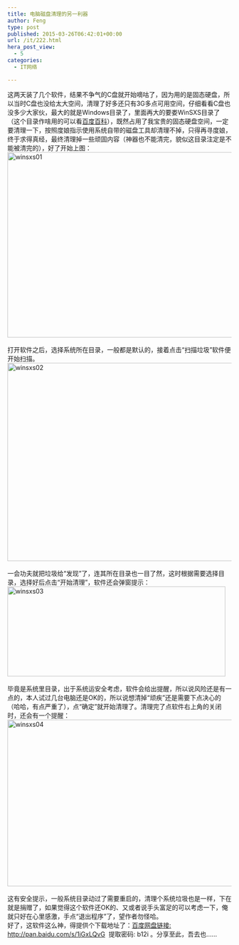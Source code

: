 ```yaml
---
title: 电脑磁盘清理的另一利器
author: Feng
type: post
published: 2015-03-26T06:42:01+00:00
url: /it/222.html
hera_post_view:
  - 5
categories:
  - IT网络

---
```

这两天装了几个软件，结果不争气的C盘就开始嘀咕了，因为用的是固态硬盘，所以当时C盘也没给太大空间，清理了好多还只有3G多点可用空间，仔细看看C盘也没多少大家伙，最大的就是Windows目录了，里面再大的要娄WinSXS目录了（这个目录作啥用的可以看<a href="http://baike.baidu.com/link?url=nSO_LyxGMjr5STbaOP1m3xU0NJuCYBjYNVTqsAGManeXKcQ_UWvHf54YiGaJDOfk3KjnMZ21F6iaY2kmmvilpq" target="_blank" rel="noopener">百度百科</a>），既然占用了我宝贵的固态硬盘空间，一定要清理一下，按照度娘指示使用系统自带的磁盘工具却清理不掉，只得再寻度娘，终于求得真经，最终清理掉一些顽固内容（神器也不能清完，貌似这目录注定是不能被清完的），好了开始上图：  
[<img loading="lazy" decoding="async" class="alignnone wp-image-1643 size-full" src="http://uu126.cn/wp-content/uploads/2015/03/winsxs01.jpg" alt="winsxs01" width="670" height="416" />][1]  
&nbsp;  
打开软件之后，选择系统所在目录，一般都是默认的，接着点击“扫描垃圾”软件便开始扫描。  
[<img loading="lazy" decoding="async" class="alignnone wp-image-1644 size-full" src="http://uu126.cn/wp-content/uploads/2015/03/winsxs02.jpg" alt="winsxs02" width="690" height="445" />][2]  
&nbsp;  
一会功夫就把垃圾给“发现”了，连其所在目录也一目了然，这时根据需要选择目录，选择好后点击“开始清理”，软件还会弹窗提示：  
[<img loading="lazy" decoding="async" class="alignnone wp-image-1645 size-full" src="http://uu126.cn/wp-content/uploads/2015/03/winsxs03.jpg" alt="winsxs03" width="490" height="202" />][3]  
&nbsp;  
毕竟是系统里目录，出于系统运安全考虑，软件会给出提醒，所以说风险还是有一点的，本人试过几台电脑还是OK的，所以说想清掉“顽疾”还是需要下点决心的（哈哈，有点严重了），点“确定”就开始清理了。清理完了点软件右上角的关闭时，还会有一个提醒：  
[<img loading="lazy" decoding="async" class="alignnone wp-image-1646 size-full" src="http://uu126.cn/wp-content/uploads/2015/03/winsxs04.jpg" alt="winsxs04" width="510" height="374" />][4]  
&nbsp;  
这有安全提示，一般系统目录动过了需要重启的，清理个系统垃圾也是一样，下在就是捐赠了，如果觉得这个软件还OK的、又或者说手头富足的可以考虑一下，俺就只好在心里感激，手点“退出程序”了，望作者勿怪哈。  
好了，这软件这么神，得提供个下载地址了：<a href="//pan.baidu.com/s/1jGxLQvG" target="_blank" rel="noopener">百度网盘链接: <a href="http://pan.baidu.com/s/1jGxLQvG">http://pan.baidu.com/s/1jGxLQvG</a></a>  提取密码: b12i 。分享至此，吾去也……

 [1]: http://uu126.cn/wp-content/uploads/2015/03/winsxs01.jpg
 [2]: http://uu126.cn/wp-content/uploads/2015/03/winsxs02.jpg
 [3]: http://uu126.cn/wp-content/uploads/2015/03/winsxs03.jpg
 [4]: http://uu126.cn/wp-content/uploads/2015/03/winsxs04.jpg